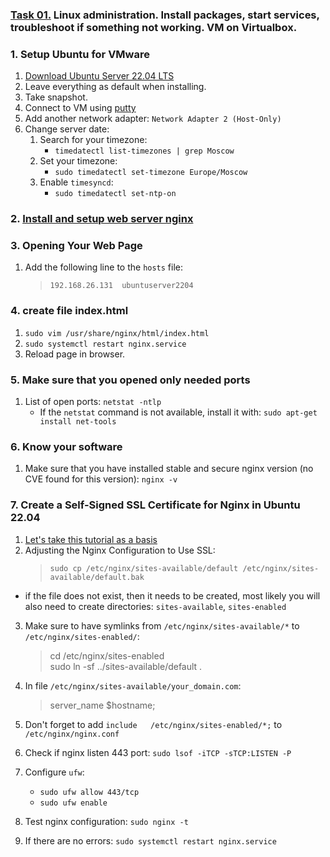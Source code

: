### [Task 01.](https://learningdevops.makvaz.com/phase1-task1-linux-administration) Linux administration. Install packages, start services, troubleshoot if something not working. VM on Virtualbox.

### 1. Setup Ubuntu for VMware
  1. [Download Ubuntu Server 22.04 LTS](https://ubuntu.com/download/server)
  2. Leave everything as default when installing.
  3. Take snapshot.
  4. Connect to VM using [putty](https://www.chiark.greenend.org.uk/~sgtatham/putty/)
  5. Add another network adapter: `Network Adapter 2 (Host-Only)`
  6. Change server date:  
      1. Search for your timezone:  
          - `timedatectl list-timezones | grep Moscow`  
      2. Set your timezone:  
          - `sudo timedatectl set-timezone Europe/Moscow`  
      3. Enable `timesyncd`:  
          - `sudo timedatectl set-ntp-on`

### 2. [Install and setup web server nginx](https://nginx.org/en/linux_packages.html#Ubuntu)
	
### 3. Opening Your Web Page
  1. Add the following line to the `hosts` file:
      > `192.168.26.131  ubuntuserver2204`

### 4. create file index.html
  1. `sudo vim /usr/share/nginx/html/index.html`
  2. `sudo systemctl restart nginx.service`
  3. Reload page in browser.
	
### 5. Make sure that you opened only needed ports
  1. List of open ports: `netstat -ntlp`
      - If the `netstat` command is not available, install it with: `sudo apt-get install net-tools`

### 6. Know your software
  1. Make sure that you have installed stable and secure nginx version (no CVE found for this version): `nginx -v`
		
### 7. Create a Self-Signed SSL Certificate for Nginx in Ubuntu 22.04
  1. [Let's take this tutorial as a basis](https://www.digitalocean.com/community/tutorials/how-to-create-a-self-signed-ssl-certificate-for-nginx-in-ubuntu-18-04)
  2. Adjusting the Nginx Configuration to Use SSL:
      > `sudo cp /etc/nginx/sites-available/default /etc/nginx/sites-available/default.bak`
  
   - if the file does not exist, then it needs to be created, most likely you will also need to create directories: `sites-available`, `sites-enabled`
  3. Make sure to have symlinks from `/etc/nginx/sites-available/*` to `/etc/nginx/sites-enabled/`:
      > cd /etc/nginx/sites-enabled  
      > sudo ln -sf ../sites-available/default .
  
  4. In file `/etc/nginx/sites-available/your_domain.com`:
      > server_name $hostname;
  
  5. Don't forget to add `include	/etc/nginx/sites-enabled/*;` to `/etc/nginx/nginx.conf`
  6. Check if nginx listen 443 port: `sudo lsof -iTCP -sTCP:LISTEN -P`
  7. Configure `ufw`:
      - `sudo ufw allow 443/tcp`
      - `sudo ufw enable`
  8. Test nginx configuration: `sudo nginx -t`
  9. If there are no errors: `sudo systemctl restart nginx.service`
 
